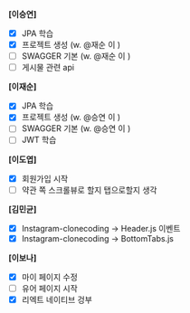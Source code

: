 **[이승연]**

- [x] JPA 학습
- [x] 프로젝트 생성 (w. @재순 이 )
- [ ] SWAGGER 기본 (w. @재순 이 )
- [ ] 게시물 관련 api

**[이재순]**

- [x] JPA 학습
- [x] 프로젝트 생성 (w. @승연 이 )
- [ ] SWAGGER 기본 (w. @승연 이 )
- [ ] JWT 학습

**[이도엽]**

- [x] 회원가입 시작
- [ ] 약관 쪽 스크롤뷰로 할지 탭으로할지 생각

**[김민균]**

- [x] Instagram-clonecoding → Header.js 이벤트
- [x] Instagram-clonecoding → BottomTabs.js

**[이보나]**

- [x] 마이 페이지 수정
- [ ] 유어 페이지 시작
- [x] 리엑트 네이티브 겅부
